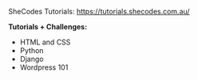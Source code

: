 SheCodes Tutorials: https://tutorials.shecodes.com.au/

**Tutorials + Challenges:**
- HTML and CSS
- Python
- Django
- Wordpress 101
